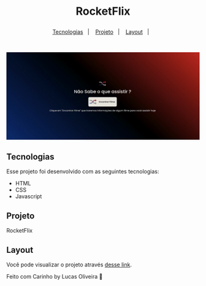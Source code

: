 <h1 align="center">
  <p> RocketFlix</p>
</h1>

<p align="center">
  <a href="#-tecnologias">Tecnologias</a>&nbsp;&nbsp;&nbsp;|&nbsp;&nbsp;&nbsp;
  <a href="#-projeto">Projeto</a>&nbsp;&nbsp;&nbsp;|&nbsp;&nbsp;&nbsp;
  <a href="#-layout">Layout</a>&nbsp;&nbsp;&nbsp;|&nbsp;&nbsp;&nbsp;
</p>

<br>

<p align="center">
   <img alt="RocketFlix" title="RocketFlix" src="https://github.com/LuskarDev/RocketFlix/blob/main/images/RocketFlix.gif" width="720px" />
</p>

## Tecnologias

Esse projeto foi desenvolvido com as seguintes tecnologias:

- HTML
- CSS
- Javascript

## Projeto
RocketFlix

## Layout

Você pode visualizar o projeto através [desse link](https://luskardev.github.io/RocketFlix/).


Feito com Carinho by Lucas Oliveira :wave:
